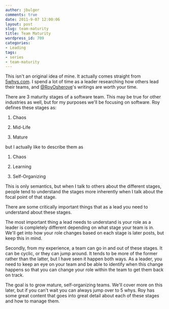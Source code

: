 ```yaml
---
author: jbulger
comments: true
date: 2011-9-07 12:00:06
layout: post
slug: team-maturity
title: Team Maturity
wordpress_id: 709
categories:
- Leading
tags:
- series
- team-maturity
---
```


This isn't an original idea of mine. It actually comes straight from [5whys.com](http://5whys.com/blog/the-3-maturity-stages-of-a-software-team-and-how-scrum-fails.html). I spend a lot of time as a leader researching how others lead their teams, and [@RoyOsherove](http://twitter.com/#!/RoyOsherove)'s writings are worth your time.

<!-- more -->There are 3 maturity stages of a software team. This may be true for other industries as well, but for my purposes we'll be focusing on software. Roy defines these stages as:



	
  1. Chaos

	
  2. Mid-Life

	
  3. Mature


but I actually like to describe them as

	
  1. Chaos

	
  2. Learning

	
  3. Self-Organizing


This is only semantics, but when I talk to others about the different stages, people tend to understand the stages more inherently when I talk about the focal point of that stage.

There are some critically important things that as a lead you need to understand about these stages.

The most important thing a lead needs to understand is your role as a leader is completely different depending on what stage your team is in. We'll get into how your role changes based on each stage is later posts, but keep this in mind.

Secondly, from my experience, a team can go in and out of these stages. It can be cyclic, or they can jump around. It tends to be more of the former rather than the latter, but I have seen it happen both ways. As a leader, you need to keep an eye on your team and be able to identify when this change happens so that you can change your role within the team to get them back on track.

The goal is to grow mature, self-organizing teams. We'll cover more on this later, but if you can't wait you can always jump over to 5 whys. Roy has some great content that goes into great detail about each of these stages and how to manage them.
